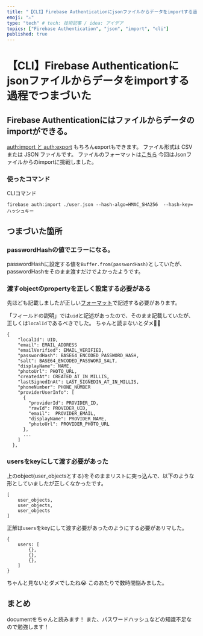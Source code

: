 ```yaml
---
title: "【CLI】Firebase Authenticationにjsonファイルからデータをimportする過程でつまづいた"
emoji: "⚠️"
type: "tech" # tech: 技術記事 / idea: アイデア
topics: ["Firebase Authentication", "json", "import", "cli"]
published: true
---
```

# 【CLI】Firebase Authenticationにjsonファイルからデータをimportする過程でつまづいた


## Firebase Authenticationにはファイルからデータのimportができる。

[auth:import と auth:export](https://firebase.google.com/docs/cli/auth?hl=ja)
もちろんexportもできます。
ファイル形式は CSV または JSON ファイルです。
ファイルのフォーマットは[こちら](https://firebase.google.com/docs/cli/auth?hl=ja#file_format)
今回はJsonファイルからのimportに挑戦しました。


### 使ったコマンド

CLIコマンド
```
firebase auth:import ./user.json --hash-algo=HMAC_SHA256  --hash-key=ハッシュキー
```


## つまづいた箇所

### passwordHashの値でエラーになる。
passwordHashに設定する値を`Buffer.from(passwordHash)`としていたが、passwordHashをそのまま渡すだけでよかったようです。


### 渡すobjectのpropertyを正しく設定する必要がある
先ほども記載しましたが正しい[フォーマット](https://firebase.google.com/docs/cli/auth?hl=ja#file_format)で記述する必要があります。

「フィールドの説明」では`uid`と記述があったので、そのまま記載していたが、正しくは`localId`であるべきでした。
ちゃんと読まないとダメ🙅‍♂️
```
{
    "localId": UID,
    "email": EMAIL_ADDRESS
    "emailVerified": EMAIL_VERIFIED,
    "passwordHash": BASE64_ENCODED_PASSWORD_HASH,
    "salt": BASE64_ENCODED_PASSWORD_SALT,
    "displayName": NAME,
    "photoUrl": PHOTO_URL,
    "createdAt": CREATED_AT_IN_MILLIS,
    "lastSignedInAt": LAST_SIGNEDIN_AT_IN_MILLIS,
    "phoneNumber": PHONE_NUMBER
    "providerUserInfo": [
      {
        "providerId": PROVIDER_ID,
        "rawId": PROVIDER_UID,
        "email":  PROVIDER_EMAIL,
        "displayName": PROVIDER_NAME,
        "photoUrl": PROVIDER_PHOTO_URL
      },
      ...
    ]
  },
```

### usersをkeyにして渡す必要があった
上のobject(user_objectsとする)をそのままリストに突っ込んで、以下のような形としていましたが正しくなかったです。
```
[
    user_objects,
    user_objects,
    user_objects
]
```

正解は`users`をkeyにして渡す必要があったのようにする必要があリマした。
```
{
    users: [
        {},
        {},
        {},
    ]
}
```
ちゃんと見ないとダメでしたね😭
このあたりで数時間悩みました。

## まとめ
documentをちゃんと読みます！
また、パスワードハッシュなどの知識不足なので勉強します！




